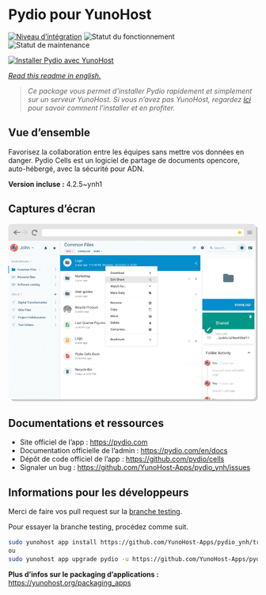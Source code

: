 <!--
N.B.: This README was automatically generated by https://github.com/YunoHost/apps/tree/master/tools/README-generator
It shall NOT be edited by hand.
-->

# Pydio pour YunoHost

[![Niveau d’intégration](https://dash.yunohost.org/integration/pydio.svg)](https://dash.yunohost.org/appci/app/pydio) ![Statut du fonctionnement](https://ci-apps.yunohost.org/ci/badges/pydio.status.svg) ![Statut de maintenance](https://ci-apps.yunohost.org/ci/badges/pydio.maintain.svg)

[![Installer Pydio avec YunoHost](https://install-app.yunohost.org/install-with-yunohost.svg)](https://install-app.yunohost.org/?app=pydio)

*[Read this readme in english.](./README.md)*

> *Ce package vous permet d’installer Pydio rapidement et simplement sur un serveur YunoHost.
Si vous n’avez pas YunoHost, regardez [ici](https://yunohost.org/#/install) pour savoir comment l’installer et en profiter.*

## Vue d’ensemble

Favorisez la collaboration entre les équipes sans mettre vos données en danger.
Pydio Cells est un logiciel de partage de documents opencore, auto-hébergé, avec la sécurité pour ADN.


**Version incluse :** 4.2.5~ynh1

## Captures d’écran

![Capture d’écran de Pydio](./doc/screenshots/screenshot01.png)

## Documentations et ressources

* Site officiel de l’app : <https://pydio.com>
* Documentation officielle de l’admin : <https://pydio.com/en/docs>
* Dépôt de code officiel de l’app : <https://github.com/pydio/cells>
* Signaler un bug : <https://github.com/YunoHost-Apps/pydio_ynh/issues>

## Informations pour les développeurs

Merci de faire vos pull request sur la [branche testing](https://github.com/YunoHost-Apps/pydio_ynh/tree/testing).

Pour essayer la branche testing, procédez comme suit.

``` bash
sudo yunohost app install https://github.com/YunoHost-Apps/pydio_ynh/tree/testing --debug
ou
sudo yunohost app upgrade pydio -u https://github.com/YunoHost-Apps/pydio_ynh/tree/testing --debug
```

**Plus d’infos sur le packaging d’applications :** <https://yunohost.org/packaging_apps>
